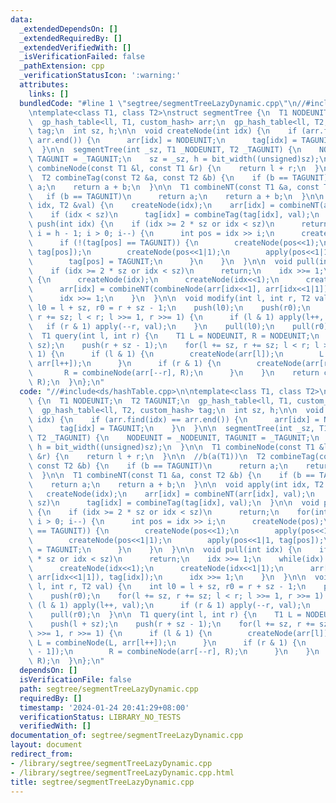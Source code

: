 ```yaml
---
data:
  _extendedDependsOn: []
  _extendedRequiredBy: []
  _extendedVerifiedWith: []
  _isVerificationFailed: false
  _pathExtension: cpp
  _verificationStatusIcon: ':warning:'
  attributes:
    links: []
  bundledCode: "#line 1 \"segtree/segmentTreeLazyDynamic.cpp\"\n//#include<ds/hashTable.cpp>\n\
    \ntemplate<class T1, class T2>\nstruct segmentTree {\n  T1 NODEUNIT;\n  T2 TAGUNIT;\n\
    \  gp_hash_table<ll, T1, custom_hash> arr;\n  gp_hash_table<ll, T2, custom_hash>\
    \ tag;\n  int sz, h;\n\n  void createNode(int idx) {\n    if (arr.find(idx) ==\
    \ arr.end()) {\n      arr[idx] = NODEUNIT;\n      tag[idx] = TAGUNIT;\n    }\n\
    \  }\n\n  segmentTree(int _sz, T1 _NODEUNIT, T2 _TAGUNIT) {\n    NODEUNIT = _NODEUNIT,\
    \ TAGUNIT = _TAGUNIT;\n    sz = _sz, h = bit_width((unsigned)sz);\n  }\n\n  T1\
    \ combineNode(const T1 &l, const T1 &r) {\n    return l + r;\n  }\n\n  //b(a(T1))\n\
    \  T2 combineTag(const T2 &a, const T2 &b) {\n    if (b == TAGUNIT)\n      return\
    \ a;\n    return a + b;\n  }\n\n  T1 combineNT(const T1 &a, const T2 &b) {\n \
    \   if (b == TAGUNIT)\n      return a;\n    return a + b;\n  }\n\n  void apply(int\
    \ idx, T2 &val) {\n    createNode(idx);\n    arr[idx] = combineNT(arr[idx], val);\n\
    \    if (idx < sz)\n      tag[idx] = combineTag(tag[idx], val);\n  }\n\n  void\
    \ push(int idx) {\n    if (idx >= 2 * sz or idx < sz)\n      return;\n    for(int\
    \ i = h - 1; i > 0; i--) {\n      int pos = idx >> i;\n      createNode(pos);\n\
    \      if (!(tag[pos] == TAGUNIT)) {\n        createNode(pos<<1);\n        apply(pos<<1,\
    \ tag[pos]);\n        createNode(pos<<1|1);\n        apply(pos<<1|1, tag[pos]);\n\
    \        tag[pos] = TAGUNIT;\n      }\n    }\n  }\n\n  void pull(int idx) {\n\
    \    if (idx >= 2 * sz or idx < sz)\n      return;\n    idx >>= 1;\n    while(idx)\
    \ {\n      createNode(idx);\n      createNode(idx<<1);\n      createNode(idx<<1|1);\n\
    \      arr[idx] = combineNT(combineNode(arr[idx<<1], arr[idx<<1|1]), tag[idx]);\n\
    \      idx >>= 1;\n    }\n  }\n\n  void modify(int l, int r, T2 val) {\n    int\
    \ l0 = l + sz, r0 = r + sz - 1;\n    push(l0);\n    push(r0);\n    for(l += sz,\
    \ r += sz; l < r; l >>= 1, r >>= 1) {\n      if (l & 1) apply(l++, val);\n   \
    \   if (r & 1) apply(--r, val);\n    }\n    pull(l0);\n    pull(r0);\n  }\n\n\
    \  T1 query(int l, int r) {\n    T1 L = NODEUNIT, R = NODEUNIT;\n    push(l +\
    \ sz);\n    push(r + sz - 1);\n    for(l += sz, r += sz; l < r; l >>= 1, r >>=\
    \ 1) {\n      if (l & 1) {\n        createNode(arr[l]);\n        L = combineNode(L,\
    \ arr[l++]);\n      }\n      if (r & 1) {\n        createNode(arr[r - 1]);\n \
    \       R = combineNode(arr[--r], R);\n      }\n    }\n    return combineNode(L,\
    \ R);\n  }\n};\n"
  code: "//#include<ds/hashTable.cpp>\n\ntemplate<class T1, class T2>\nstruct segmentTree\
    \ {\n  T1 NODEUNIT;\n  T2 TAGUNIT;\n  gp_hash_table<ll, T1, custom_hash> arr;\n\
    \  gp_hash_table<ll, T2, custom_hash> tag;\n  int sz, h;\n\n  void createNode(int\
    \ idx) {\n    if (arr.find(idx) == arr.end()) {\n      arr[idx] = NODEUNIT;\n\
    \      tag[idx] = TAGUNIT;\n    }\n  }\n\n  segmentTree(int _sz, T1 _NODEUNIT,\
    \ T2 _TAGUNIT) {\n    NODEUNIT = _NODEUNIT, TAGUNIT = _TAGUNIT;\n    sz = _sz,\
    \ h = bit_width((unsigned)sz);\n  }\n\n  T1 combineNode(const T1 &l, const T1\
    \ &r) {\n    return l + r;\n  }\n\n  //b(a(T1))\n  T2 combineTag(const T2 &a,\
    \ const T2 &b) {\n    if (b == TAGUNIT)\n      return a;\n    return a + b;\n\
    \  }\n\n  T1 combineNT(const T1 &a, const T2 &b) {\n    if (b == TAGUNIT)\n  \
    \    return a;\n    return a + b;\n  }\n\n  void apply(int idx, T2 &val) {\n \
    \   createNode(idx);\n    arr[idx] = combineNT(arr[idx], val);\n    if (idx <\
    \ sz)\n      tag[idx] = combineTag(tag[idx], val);\n  }\n\n  void push(int idx)\
    \ {\n    if (idx >= 2 * sz or idx < sz)\n      return;\n    for(int i = h - 1;\
    \ i > 0; i--) {\n      int pos = idx >> i;\n      createNode(pos);\n      if (!(tag[pos]\
    \ == TAGUNIT)) {\n        createNode(pos<<1);\n        apply(pos<<1, tag[pos]);\n\
    \        createNode(pos<<1|1);\n        apply(pos<<1|1, tag[pos]);\n        tag[pos]\
    \ = TAGUNIT;\n      }\n    }\n  }\n\n  void pull(int idx) {\n    if (idx >= 2\
    \ * sz or idx < sz)\n      return;\n    idx >>= 1;\n    while(idx) {\n      createNode(idx);\n\
    \      createNode(idx<<1);\n      createNode(idx<<1|1);\n      arr[idx] = combineNT(combineNode(arr[idx<<1],\
    \ arr[idx<<1|1]), tag[idx]);\n      idx >>= 1;\n    }\n  }\n\n  void modify(int\
    \ l, int r, T2 val) {\n    int l0 = l + sz, r0 = r + sz - 1;\n    push(l0);\n\
    \    push(r0);\n    for(l += sz, r += sz; l < r; l >>= 1, r >>= 1) {\n      if\
    \ (l & 1) apply(l++, val);\n      if (r & 1) apply(--r, val);\n    }\n    pull(l0);\n\
    \    pull(r0);\n  }\n\n  T1 query(int l, int r) {\n    T1 L = NODEUNIT, R = NODEUNIT;\n\
    \    push(l + sz);\n    push(r + sz - 1);\n    for(l += sz, r += sz; l < r; l\
    \ >>= 1, r >>= 1) {\n      if (l & 1) {\n        createNode(arr[l]);\n       \
    \ L = combineNode(L, arr[l++]);\n      }\n      if (r & 1) {\n        createNode(arr[r\
    \ - 1]);\n        R = combineNode(arr[--r], R);\n      }\n    }\n    return combineNode(L,\
    \ R);\n  }\n};\n"
  dependsOn: []
  isVerificationFile: false
  path: segtree/segmentTreeLazyDynamic.cpp
  requiredBy: []
  timestamp: '2024-01-24 20:41:29+08:00'
  verificationStatus: LIBRARY_NO_TESTS
  verifiedWith: []
documentation_of: segtree/segmentTreeLazyDynamic.cpp
layout: document
redirect_from:
- /library/segtree/segmentTreeLazyDynamic.cpp
- /library/segtree/segmentTreeLazyDynamic.cpp.html
title: segtree/segmentTreeLazyDynamic.cpp
---
```

